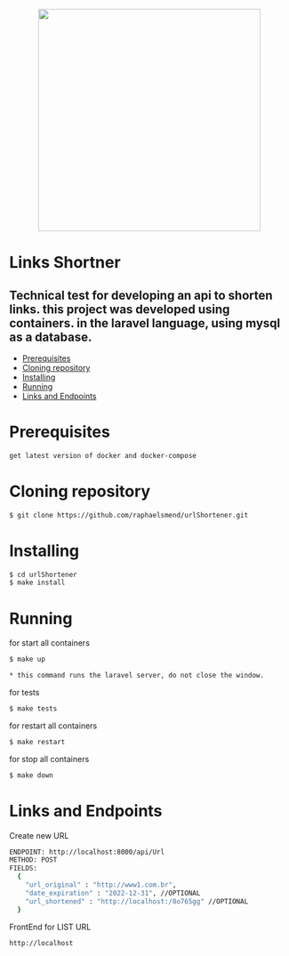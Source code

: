 <p align="center"><a href="https://laravel.com" target="_blank"><img src="https://raw.githubusercontent.com/laravel/art/master/logo-lockup/5%20SVG/2%20CMYK/1%20Full%20Color/laravel-logolockup-cmyk-red.svg" width="400"></a></p>

# Links Shortner

## Technical test for developing an api to shorten links. this project was developed using containers. in the laravel language, using mysql as a database.

<!--ts-->
* [Prerequisites](#prerequisites)
* [Cloning repository](#clonning)
* [Installing](#installing)
* [Running](#running)
* [Links and Endpoints](#endpoits)
<!--te-->

Prerequisites
============

```bash
get latest version of docker and docker-compose
```

Cloning repository
============

```bash
$ git clone https://github.com/raphaelsmend/urlShortener.git
```
Installing
============

```bash
$ cd urlShortener
$ make install
```
Running
============
for start all containers
```bash
$ make up

* this command runs the laravel server, do not close the window.
```

for tests
```bash
$ make tests
```

for restart all containers
```bash
$ make restart
```

for stop all containers
```bash
$ make down
```

Links and Endpoints
============

Create new URL
```bash
ENDPOINT: http://localhost:8000/api/Url
METHOD: POST
FIELDS:
  {
    "url_original" : "http://www1.com.br",
	"date_expiration" : "2022-12-31", //OPTIONAL
	"url_shortened" : "http://localhost:/8o765gg" //OPTIONAL
  }
```

FrontEnd for LIST URL
```bash
http://localhost
```
